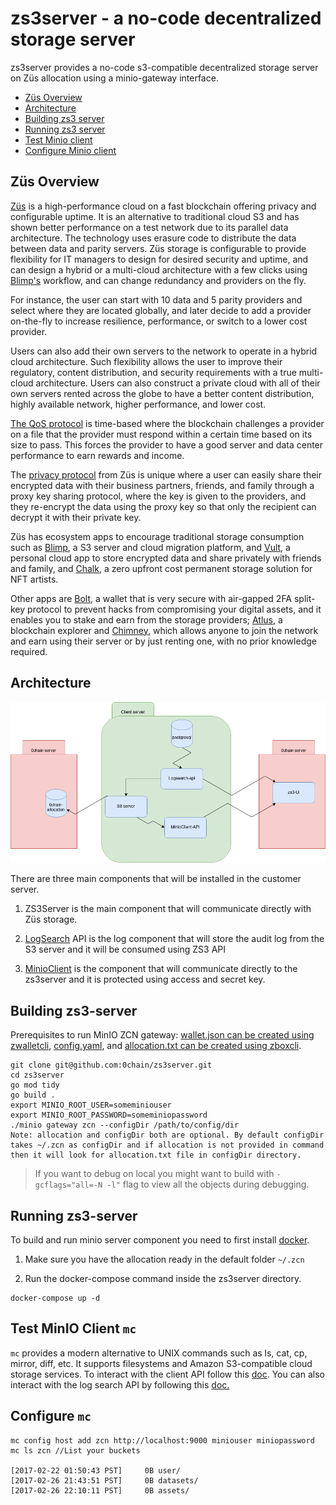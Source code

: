 # zs3server - a no-code decentralized storage server

zs3server provides a no-code s3-compatible decentralized storage server on Züs allocation using a minio-gateway interface.

  - [Züs Overview](#züs-overview)
  - [Architecture](#architecture)
  - [Building zs3 server](#building-zs3-server)
  - [Running zs3 server](#running-zs3-server)
  - [Test Minio client](#running-zs3-server)
  - [Configure Minio client](#running-zs3-server)
  
## Züs Overview
[Züs](https://zus.network/) is a high-performance cloud on a fast blockchain offering privacy and configurable uptime. It is an alternative to traditional cloud S3 and has shown better performance on a test network due to its parallel data architecture. The technology uses erasure code to distribute the data between data and parity servers. Züs storage is configurable to provide flexibility for IT managers to design for desired security and uptime, and can design a hybrid or a multi-cloud architecture with a few clicks using [Blimp's](https://blimp.software/) workflow, and can change redundancy and providers on the fly.

For instance, the user can start with 10 data and 5 parity providers and select where they are located globally, and later decide to add a provider on-the-fly to increase resilience, performance, or switch to a lower cost provider.

Users can also add their own servers to the network to operate in a hybrid cloud architecture. Such flexibility allows the user to improve their regulatory, content distribution, and security requirements with a true multi-cloud architecture. Users can also construct a private cloud with all of their own servers rented across the globe to have a better content distribution, highly available network, higher performance, and lower cost.

[The QoS protocol](https://medium.com/0chain/qos-protocol-weekly-debrief-april-12-2023-44524924381f) is time-based where the blockchain challenges a provider on a file that the provider must respond within a certain time based on its size to pass. This forces the provider to have a good server and data center performance to earn rewards and income.

The [privacy protocol](https://zus.network/build) from Züs is unique where a user can easily share their encrypted data with their business partners, friends, and family through a proxy key sharing protocol, where the key is given to the providers, and they re-encrypt the data using the proxy key so that only the recipient can decrypt it with their private key.

Züs has ecosystem apps to encourage traditional storage consumption such as [Blimp](https://blimp.software/), a S3 server and cloud migration platform, and [Vult](https://vult.network/), a personal cloud app to store encrypted data and share privately with friends and family, and [Chalk](https://chalk.software/), a zero upfront cost permanent storage solution for NFT artists.

Other apps are [Bolt](https://bolt.holdings/), a wallet that is very secure with air-gapped 2FA split-key protocol to prevent hacks from compromising your digital assets, and it enables you to stake and earn from the storage providers; [Atlus](https://atlus.cloud/), a blockchain explorer and [Chimney](https://demo.chimney.software/), which allows anyone to join the network and earn using their server or by just renting one, with no prior knowledge required.

## Architecture 

![Main-architecture](./assets/main-struture.png)

There are three main components that will be installed in the customer server. 

1. ZS3Server is the main component that will communicate directly with Züs storage.

2. [LogSearch](/logsearchapi/README.md) API is the log component that will store the audit log from the S3 server and it will be consumed using ZS3 API

3. [MinioClient](/client-api/README.md) is the component that will communicate directly to the zs3server and it is protected using access and secret key. 

## Building zs3-server
Prerequisites to run MinIO ZCN gateway: [wallet.json can be created using zwalletcli](https://github.com/0chain/zwalletcli#creating-and-restoring-wallets), [config.yaml](https://github.com/0chain/zboxcli/blob/staging/network/config.yaml), and [allocation.txt can be created using zboxcli](https://github.com/0chain/zboxcli/tree/staging#create-new-allocation).

```
git clone git@github.com:0chain/zs3server.git
cd zs3server
go mod tidy
go build .
export MINIO_ROOT_USER=someminiouser
export MINIO_ROOT_PASSWORD=someminiopassword
./minio gateway zcn --configDir /path/to/config/dir
Note: allocation and configDir both are optional. By default configDir takes ~/.zcn as configDir and if allocation is not provided in command then it will look for allocation.txt file in configDir directory.
```
> If you want to debug on local you might want to build with `-gcflags="all=-N -l"` flag to view all the objects during debugging.

## Running zs3-server 

To build and run minio server component you need to first install [docker](https://www.docker.com/products/docker-desktop/). 

1. Make sure you have the allocation ready in the default folder ``~/.zcn``

3. Run the docker-compose command inside the zs3server directory.

```
docker-compose up -d
```
## Test MinIO Client `mc`

`mc` provides a modern alternative to UNIX commands such as ls, cat, cp, mirror, diff, etc. It supports filesystems and Amazon S3-compatible cloud storage services. To interact with the client API follow this [doc](/client-api/README.md). You can also interact with the log search API by following this [doc.](/logsearchapi/README.md)

## Configure `mc`
```
mc config host add zcn http://localhost:9000 miniouser miniopassword
mc ls zcn //List your buckets

[2017-02-22 01:50:43 PST]     0B user/
[2017-02-26 21:43:51 PST]     0B datasets/
[2017-02-26 22:10:11 PST]     0B assets/
```

